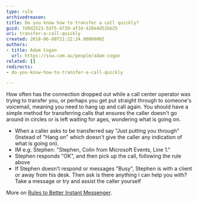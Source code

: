 ```yaml
---
type: rule
archivedreason: 
title: Do you know how to transfer a call quickly?
guid: 7d9d2523-5d75-4739-af3d-428e4d52bb25
uri: transfer-a-call-quickly
created: 2018-06-08T21:22:24.0000000Z
authors:
- title: Adam Cogan
  url: https://ssw.com.au/people/adam-cogan
related: []
redirects:
- do-you-know-how-to-transfer-a-call-quickly

---
```


How often has the connection dropped out while a call center operator was trying to transfer you, or perhaps you get put straight through to someone's voicemail, meaning you need to hang up and call again. You should have a simple method for transferring calls that ensures the caller doesn't go around in circles or is left waiting for ages, wondering what is going on.  

<!--endintro-->

* When a caller asks to be transferred say "Just putting you through" (Instead of "Hang on" which doesn't give the caller any indication of what is going on).
* IM e.g. Stephen: "Stephen, Colin from Microsoft Events, Line 1."
* Stephen responds "OK", and then pick up the call, following the rule above
* If Stephen doesn't respond or messages "Busy", Stephen is with a client or away from his desk. Then ask is there anything I can help you with?  Take a message or try and assist the caller yourself


More on [Rules to Better Instant Messenger](/rules-to-better-im).
